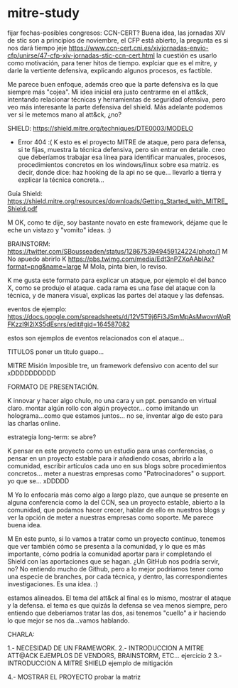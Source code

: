 # mitre-study

fijar fechas-posibles congresos:
CCN-CERT?
Buena idea, las jornadas XIV de stic son a principios de noviembre, el CFP está abierto, la pregunta es si nos dará tiempo jeje
https://www.ccn-cert.cni.es/xivjornadas-envio-cfp/unirse/47-cfp-xiv-jornadas-stic-ccn-cert.html
la cuestión es usarlo como motivación, para tener hitos de tiempo.
explciar que es el mitre, y darle la vertiente defensiva, explicando algunos procesos, es factible.

Me parece buen enfoque, además creo que la parte defensiva es la que siempre más "cojea". Mi idea inicial era justo centrarme en el att&ck, intentando relacionar técnicas y herramientas de seguridad ofensiva, pero veo más interesante la parte defensiva del shield. Más adelante podemos ver si le metemos mano al att&ck, ¿no?

SHIELD: https://shield.mitre.org/techniques/DTE0003/MODELO 
- Error 404 :(
K esto es el proyecto MITRE de ataque, pero para defensa, si te fijas, muestra la técnica defensiva, pero sin entrar en detalle. creo que deberíamos trabajar esa línea para identificar manuales, procesos, procedimientos concretos en los windows/linux sobre esa matriz.
es decir, donde dice: haz hooking de la api no se que... llevarlo a tierra y explicar la técnica concreta...

Guía Shield: https://shield.mitre.org/resources/downloads/Getting_Started_with_MITRE_Shield.pdf

M OK, como te dije, soy bastante novato en este framework, déjame que le eche un vistazo y "vomito" ideas. :)

BRAINSTORM: https://twitter.com/SBousseaden/status/1286753949459124224/photo/1
M No apuedo abrirlo
K https://pbs.twimg.com/media/Edt3nPZXoAAbIAx?format=png&name=large
M Mola, pinta bien, lo reviso.

K me gusta este formato para explicar un ataque, por ejemplo el del banco X, como se produjo el ataque. cada rama es una fase del ataque con la técnica, y de manera visual, explicas las partes del ataque y las defensas.

eventos de ejemplo: https://docs.google.com/spreadsheets/d/12V5T9j6Fi3JSmMpAsMwovnWqRFKzzI9l2iXS5dEsnrs/edit#gid=164587082

estos son ejemplos de eventos relacionados con el ataque... 

TITULOS
poner un titulo guapo...

MITRE
Misión Imposible tre, un framework defensivo con acento del sur xDDDDDDDDDD

FORMATO DE PRESENTACIÓN.

K innovar y hacer algo chulo, no una cara y un ppt. pensando en virtual claro. montar algún rollo con algún proyector... como imitando un holograma...como que estamos juntos... no se, inventar algo de esto para las charlas online.

estrategia long-term: se abre?

K pensar en este proyecto como un estudio para unas conferencias, o pensar en un proyecto estable para ir añadiendo cosas, abrirlo a la comunidad, escribir artículos cada uno en sus blogs sobre procedimientos concretos... meter a nuestras empresas como "Patrocinadores" o support. yo que se... xDDDDD

M Yo lo enfocaría más como algo a largo plazo, que aunque se presente en alguna conferencia como la del CCN, sea un proyecto estable, abierto a la comunidad, que podamos hacer crecer, hablar de ello en nuestros blogs y ver la opción de meter a nuestras empresas como soporte. Me parece buena idea.

M En este punto, si lo vamos a tratar como un proyecto continuo, tenemos que ver también cómo se presenta a la comunidad, y lo que es más importante, cómo podría la comunidad aportar para ir completando el Shield con las aportaciones que se hagan. ¿Un GitHub nos podría servir, no? No entiendo mucho de Github, pero a lo mejor podríamos tener como una especie de branches, por cada técnica, y dentro, las correspondientes investigaciones. Es una idea. :)

estamos alineados. El tema del att&ck al final es lo mismo, mostrar el ataque y la defensa. el tema es que quizás la defensa se vea menos siempre, pero entiendo que deberiamos tratar las dos, asi tenemos "cuello" a ir haciendo lo que mejor se nos da...vamos hablando.

CHARLA:

1.- NECESIDAD DE UN FRAMEWORK.
2.- INTRODUCCION A MITRE ATT@ACK
  EJEMPLOS DE VENDORS, BRAINSTORM, ETC...
  ejercicio 2
3.- INTRODUCCION A MITRE SHIELD
ejemplo de mitigación

4.- MOSTRAR EL PROYECTO
probar la matriz

